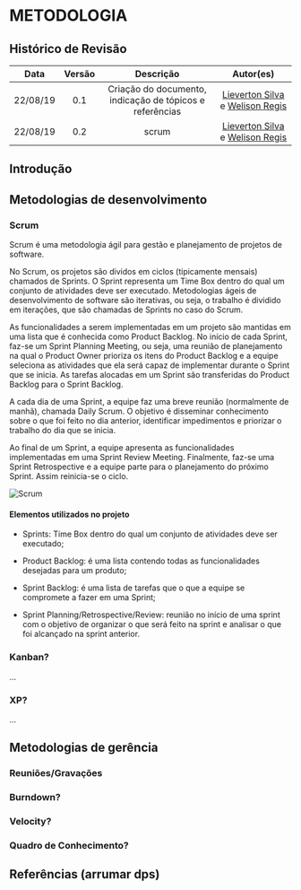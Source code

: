 # METODOLOGIA

## Histórico de Revisão

| Data | Versão | Descrição | Autor(es)|
|:----:|:------:|:---------:|:--------:|
| 22/08/19 | 0.1 |  Criação do documento, indicação de tópicos e referências | [Lieverton Silva](https://github.com/lievertom) e [Welison Regis](https://github.com/WelisonR) |
| 22/08/19 | 0.2 | scrum | [Lieverton Silva](https://github.com/lievertom) e [Welison Regis](https://github.com/WelisonR) |

## Introdução




## Metodologias de desenvolvimento

### Scrum

Scrum é uma metodologia ágil para gestão e planejamento de projetos de software.

No Scrum, os projetos são dividos em ciclos (tipicamente mensais) chamados de Sprints. O Sprint representa um Time Box dentro do qual um conjunto de atividades deve ser executado. Metodologias ágeis de desenvolvimento de software são iterativas, ou seja, o trabalho é dividido em iterações, que são chamadas de Sprints no caso do Scrum.

As funcionalidades a serem implementadas em um projeto são mantidas em uma lista que é conhecida como Product Backlog. No início de cada Sprint, faz-se um Sprint Planning Meeting, ou seja, uma reunião de planejamento na qual o Product Owner prioriza os itens do Product Backlog e a equipe seleciona as atividades que ela será capaz de implementar durante o Sprint que se inicia. As tarefas alocadas em um Sprint são transferidas do Product Backlog para o Sprint Backlog.

A cada dia de uma Sprint, a equipe faz uma breve reunião (normalmente de manhã), chamada Daily Scrum. O objetivo é disseminar conhecimento sobre o que foi feito no dia anterior, identificar impedimentos e priorizar o trabalho do dia que se inicia.

Ao final de um Sprint, a equipe apresenta as funcionalidades implementadas em uma Sprint Review Meeting. Finalmente, faz-se uma Sprint Retrospective e a equipe parte para o planejamento do próximo Sprint. Assim reinicia-se o ciclo.

![Scrum](../assets/img/scrum.png)

#### Elementos utilizados no projeto

- Sprints: Time Box dentro do qual um conjunto de atividades deve ser executado;

- Product Backlog: é uma lista contendo todas as funcionalidades desejadas para um produto;  

- Sprint Backlog:  é uma lista de tarefas que o que a equipe se compromete a fazer em uma Sprint;

- Sprint Planning/Retrospective/Review: reunião no início de uma sprint com o objetivo de organizar o que será feito na sprint e analisar o que foi alcançado na sprint anterior.

### Kanban?

...

### XP?

...

## Metodologias de gerência

### Reuniões/Gravações

### Burndown?

### Velocity?

### Quadro de Conhecimento?

## Referências (arrumar dps)


[^1]: https://www.desenvolvimentoagil.com.br/scrum/
[^2]: https://www.scrum.org/resources/what-is-scrum?gclid=Cj0KCQjw2K3rBRDiARIsAOFSW_52fpXNGTq1mgnD-SDUrsZ0msMVA6TIuqZ2fTb-6EXorIoPA_65L6waAkcXEALw_wcB

<!-- [^1]: https://translate-me.github.io/docs/metodologia/
[^2]: https://ads-unigrade-2019-1.github.io/Wiki/dinamica02/metodologia/
[^3]: https://desenhosoftware-2018-2.github.io/wiki/metodologiaDefinicoes -->
